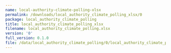 ```yaml
---
name: local-authority-climate-polling-xlsx
permalink: /downloads/local_authority_climate_polling_xlsx/0
package: local_authority_climate_polling
title: local_authority_climate_polling_xlsx
filename: local_authority_climate_polling.xlsx
version: '0'
full_version: 0.1.0
file: /data/local_authority_climate_polling/0/local_authority_climate_polling.xlsx
---
```

